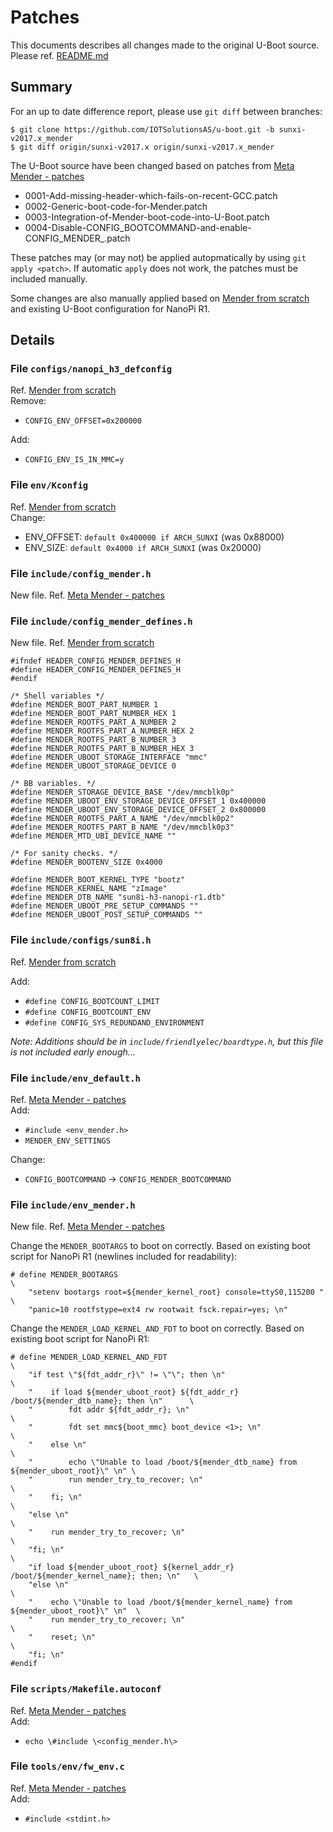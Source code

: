 # Patches
This documents describes all changes made to the original U-Boot source. Please ref. [README.md](README.md)

## Summary

For an up to date difference report, please use `git diff` between branches:
```
$ git clone https://github.com/IOTSolutionsAS/u-boot.git -b sunxi-v2017.x_mender
$ git diff origin/sunxi-v2017.x origin/sunxi-v2017.x_mender
```

The U-Boot source have been changed based on patches from [Meta Mender - patches](https://github.com/mendersoftware/meta-mender/tree/master/meta-mender-core/recipes-bsp/u-boot/patches)

* 0001-Add-missing-header-which-fails-on-recent-GCC.patch
* 0002-Generic-boot-code-for-Mender.patch
* 0003-Integration-of-Mender-boot-code-into-U-Boot.patch
* 0004-Disable-CONFIG_BOOTCOMMAND-and-enable-CONFIG_MENDER_.patch

These patches may (or may not) be applied autopmatically by using `git apply <patch>`. If automatic `apply` does not work, the patches must be included manually.

Some changes are also manually applied based on [Mender from scratch](https://hub.mender.io/t/mender-from-scratch/391) and existing U-Boot configuration for NanoPi R1.

## Details
### File `configs/nanopi_h3_defconfig`
Ref. [Mender from scratch](https://hub.mender.io/t/mender-from-scratch/391)<br>
Remove:
* `CONFIG_ENV_OFFSET=0x200000`

Add:
* `CONFIG_ENV_IS_IN_MMC=y`

### File `env/Kconfig`
Ref. [Mender from scratch](https://hub.mender.io/t/mender-from-scratch/391)<br>
Change:
* ENV_OFFSET: `default 0x400000 if ARCH_SUNXI` (was 0x88000)
* ENV_SIZE: `default 0x4000 if ARCH_SUNXI` (was 0x20000)

### File `include/config_mender.h`
New file. Ref. [Meta Mender - patches](https://github.com/mendersoftware/meta-mender/tree/master/meta-mender-core/recipes-bsp/u-boot/patches)

### File `include/config_mender_defines.h`
New file. Ref. [Mender from scratch](https://hub.mender.io/t/mender-from-scratch/391)
```
#ifndef HEADER_CONFIG_MENDER_DEFINES_H
#define HEADER_CONFIG_MENDER_DEFINES_H
#endif

/* Shell variables */
#define MENDER_BOOT_PART_NUMBER 1
#define MENDER_BOOT_PART_NUMBER_HEX 1
#define MENDER_ROOTFS_PART_A_NUMBER 2
#define MENDER_ROOTFS_PART_A_NUMBER_HEX 2
#define MENDER_ROOTFS_PART_B_NUMBER 3
#define MENDER_ROOTFS_PART_B_NUMBER_HEX 3
#define MENDER_UBOOT_STORAGE_INTERFACE "mmc"
#define MENDER_UBOOT_STORAGE_DEVICE 0

/* BB variables. */
#define MENDER_STORAGE_DEVICE_BASE "/dev/mmcblk0p"
#define MENDER_UBOOT_ENV_STORAGE_DEVICE_OFFSET_1 0x400000
#define MENDER_UBOOT_ENV_STORAGE_DEVICE_OFFSET_2 0x800000
#define MENDER_ROOTFS_PART_A_NAME "/dev/mmcblk0p2"
#define MENDER_ROOTFS_PART_B_NAME "/dev/mmcblk0p3"
#define MENDER_MTD_UBI_DEVICE_NAME ""

/* For sanity checks. */
#define MENDER_BOOTENV_SIZE 0x4000

#define MENDER_BOOT_KERNEL_TYPE "bootz"
#define MENDER_KERNEL_NAME "zImage"
#define MENDER_DTB_NAME "sun8i-h3-nanopi-r1.dtb"
#define MENDER_UBOOT_PRE_SETUP_COMMANDS ""
#define MENDER_UBOOT_POST_SETUP_COMMANDS ""
```

### File `include/configs/sun8i.h`
Ref. [Mender from scratch](https://hub.mender.io/t/mender-from-scratch/391)

Add:
* `#define CONFIG_BOOTCOUNT_LIMIT`
* `#define CONFIG_BOOTCOUNT_ENV`
* `#define CONFIG_SYS_REDUNDAND_ENVIRONMENT`

_Note: Additions should be in `include/friendlyelec/boardtype.h`, but this file is not included early enough..._<br>

### File `include/env_default.h`
Ref. [Meta Mender - patches](https://github.com/mendersoftware/meta-mender/tree/master/meta-mender-core/recipes-bsp/u-boot/patches)<br>
Add:
* `#include <env_mender.h>`
* `MENDER_ENV_SETTINGS`

Change:
* `CONFIG_BOOTCOMMAND` -> `CONFIG_MENDER_BOOTCOMMAND`

### File `include/env_mender.h`
New file. Ref. [Meta Mender - patches](https://github.com/mendersoftware/meta-mender/tree/master/meta-mender-core/recipes-bsp/u-boot/patches)

Change the `MENDER_BOOTARGS` to boot on correctly. Based on existing boot script for NanoPi R1 (newlines included for readability):
```
# define MENDER_BOOTARGS                                                \
    "setenv bootargs root=${mender_kernel_root} console=ttyS0,115200 "  \
    "panic=10 rootfstype=ext4 rw rootwait fsck.repair=yes; \n"
```
Change the `MENDER_LOAD_KERNEL_AND_FDT` to boot on correctly. Based on existing boot script for NanoPi R1:
```
# define MENDER_LOAD_KERNEL_AND_FDT                                                         \
    "if test \"${fdt_addr_r}\" != \"\"; then \n"                                            \
    "    if load ${mender_uboot_root} ${fdt_addr_r} /boot/${mender_dtb_name}; then \n"      \
    "        fdt addr ${fdt_addr_r}; \n"                                                    \
    "        fdt set mmc${boot_mmc} boot_device <1>; \n"                                    \
    "    else \n"                                                                           \
    "        echo \"Unable to load /boot/${mender_dtb_name} from ${mender_uboot_root}\" \n" \
    "        run mender_try_to_recover; \n"                                                 \
    "    fi; \n"                                                                            \
    "else \n"                                                                               \
    "    run mender_try_to_recover; \n"                                                     \
    "fi; \n"                                                                                \
    "if load ${mender_uboot_root} ${kernel_addr_r} /boot/${mender_kernel_name}; then; \n"   \
    "else \n"                                                                               \
    "    echo \"Unable to load /boot/${mender_kernel_name} from ${mender_uboot_root}\" \n"  \
    "    run mender_try_to_recover; \n"                                                     \
    "    reset; \n"                                                                         \
    "fi; \n"
#endif
```

### File `scripts/Makefile.autoconf`
Ref. [Meta Mender - patches](https://github.com/mendersoftware/meta-mender/tree/master/meta-mender-core/recipes-bsp/u-boot/patches)<br>
Add:
* `echo \#include \<config_mender.h\>`

### File `tools/env/fw_env.c`
Ref. [Meta Mender - patches](https://github.com/mendersoftware/meta-mender/tree/master/meta-mender-core/recipes-bsp/u-boot/patches)<br>
Add:
* `#include <stdint.h>`
